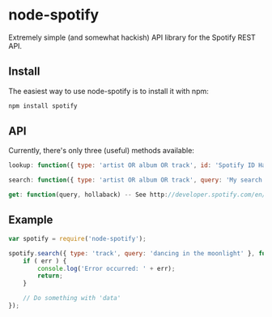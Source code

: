 node-spotify
============
Extremely simple (and somewhat hackish) API library for the Spotify REST API.

Install
---
The easiest way to use node-spotify is to install it with npm:
```javascript
npm install spotify
```

API
---
Currently, there's only three (useful) methods available:

```javascript
lookup: function({ type: 'artist OR album OR track', id: 'Spotify ID Hash', hollaback)
```

```javascript
search: function({ type: 'artist OR album OR track', query: 'My search query', hollaback)
```

```javascript
get: function(query, hollaback) -- See http://developer.spotify.com/en/metadata-api/overview/
```

Example
-------
```javascript
var spotify = require('node-spotify');

spotify.search({ type: 'track', query: 'dancing in the moonlight' }, function(err, data) {
    if ( err ) {
        console.log('Error occurred: ' + err);
        return;
    }

    // Do something with 'data'
});
```
